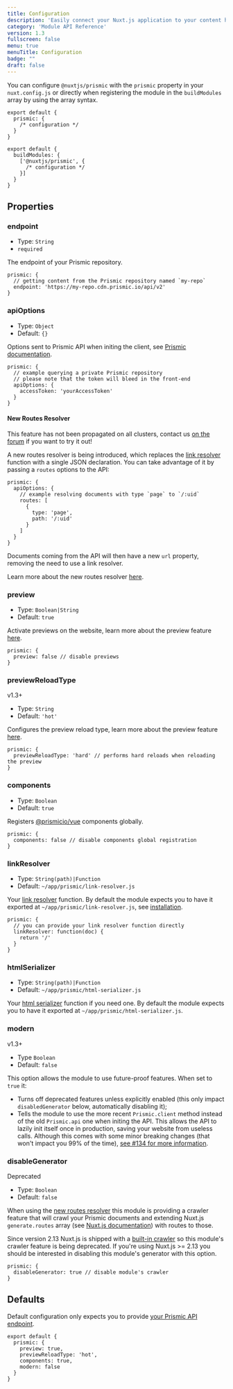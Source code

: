 ```yaml
---
title: Configuration
description: 'Easily connect your Nuxt.js application to your content hosted on Prismic'
category: 'Module API Reference'
version: 1.3
fullscreen: false
menu: true
menuTitle: Configuration
badge: ""
draft: false
---
```


You can configure `@nuxtjs/prismic` with the `prismic` property in your `nuxt.config.js` or directly when registering the module in the `buildModules` array by using the array syntax.

<d-code-group>
  <d-code-block label="prismic key" active>

```javascript[nuxt.config.js]
export default {
  prismic: {
    /* configuration */
  }
}
```

  </d-code-block>
  <d-code-block label="buildModules array">

```javascript[nuxt.config.js]
export default {
  buildModules: {
    ['@nuxtjs/prismic', {
      /* configuration */
    }]
  }
}
```

  </d-code-block>
</d-code-group>

## Properties

### endpoint

- Type: `String`
- `required`

The endpoint of your Prismic repository.

```javascript[nuxt.config.js]
prismic: {
  // getting content from the Prismic repository named `my-repo`
  endpoint: 'https://my-repo.cdn.prismic.io/api/v2'
}
```

### apiOptions

- Type: `Object`
- Default: `{}`

Options sent to Prismic API when initing the client, see [Prismic documentation](https://prismic.io/docs/technologies/introduction-to-the-content-query-api#the-api-search-endpoint).

```javascript[nuxt.config.js]
prismic: {
  // example querying a private Prismic repository
  // please note that the token will bleed in the front-end
  apiOptions: {
    accessToken: 'yourAccessToken'
  }
}
```

#### New Routes Resolver

<d-alert>

This feature has not been propagated on all clusters, contact us [on the forum](https://community.prismic.io/c/kits-and-dev-languages/vue-js/16) if you want to try it out!

</d-alert>

A new routes resolver is being introduced, which replaces the [link resolver](#linkresolver) function with a single JSON declaration. You can take advantage of it by passing a `routes` options to the API:

```javascript[nuxt.config.js]
prismic: {
  apiOptions: {
    // example resolving documents with type `page` to `/:uid`
    routes: [
      {
        type: 'page',
        path: '/:uid'
      }
    ]
  }
}
```

Documents coming from the API will then have a new `url` property, removing the need to use a link resolver.

<d-alert type="info">

Learn more about the new routes resolver [here](https://prismic.io/docs/technologies/route-resolver-nuxtjs).

</d-alert>

### preview

- Type: `Boolean|String`
- Default: `true`

Activate previews on the website, learn more about the preview feature [here](/previews).

```javascript[nuxt.config.js]
prismic: {
  preview: false // disable previews
}
```

### previewReloadType
<d-badge>v1.3+</d-badge>

- Type: `String`
- Default: `'hot'`

Configures the preview reload type, learn more about the preview feature [here](/previews).

```javascript[nuxt.config.js]
prismic: {
  previewReloadType: 'hard' // performs hard reloads when reloading the preview
}
```

### components

- Type: `Boolean`
- Default: `true`

Registers [@prismicio/vue](/injected-kits#prismiciovue) components globally.

```javascript[nuxt.config.js]
prismic: {
  components: false // disable components global registration
}
```

### linkResolver

- Type: `String(path)|Function`
- Default: `~/app/prismic/link-resolver.js`

Your [link resolver](https://prismic.io/docs/technologies/link-resolver-nuxtjs) function. By default the module expects you to have it exported at `~/app/prismic/link-resolver.js`, see [installation](/installation).

```javascript[nuxt.config.js]
prismic: {
  // you can provide your link resolver function directly
  linkResolver: function(doc) {
    return '/'
  }
}
```

### htmlSerializer

- Type: `String(path)|Function`
- Default: `~/app/prismic/html-serializer.js`

Your [html serializer](https://prismic.io/docs/technologies/html-serializer-nuxtjs) function if you need one. By default the module expects you to have it exported at `~/app/prismic/html-serializer.js`.


### modern
<d-badge>v1.3+</d-badge>

- Type `Boolean`
- Default: `false`

This option allows the module to use future-proof features. When set to `true` it:

- Turns off deprecated features unless explicitly enabled (this only impact `disabledGenerator` below, automatically disabling it);
- Tells the module to use the more recent `Prismic.client` method instead of the old `Prismic.api` one when initing the API. This allows the API to lazily init itself once in production, saving your website from useless calls. Although this comes with some minor breaking changes (that won't impact you 99% of the time), [see #134 for more information](https://github.com/nuxt-community/prismic-module/issues/134).


### disableGenerator
<d-badge>Deprecated</d-badge>

- Type: `Boolean`
- Default: `false`

When using the [new routes resolver](#new-routes-resolver) this module is providing a crawler feature that will crawl your Prismic documents and extending Nuxt.js `generate.routes` array (see [Nuxt.js documentation](https://nuxtjs.org/guides/configuration-glossary/configuration-generate#routes)) with routes to those.

Since version 2.13 Nuxt.js is shipped with a [built-in crawler](https://nuxtjs.org/guides/configuration-glossary/configuration-generate#crawler) so this module's crawler feature is being deprecated. If you're using Nuxt.js >= 2.13 you should be interested in disabling this module's generator with this option.

```javascript[nuxt.config.js]
prismic: {
  disableGenerator: true // disable module's crawler
}
```

## Defaults

Default configuration only expects you to provide [your Prismic API endpoint](#endpoint).

```javascript[nuxt.config.js]
export default {
  prismic: {
    preview: true,
    previewReloadType: 'hot',
    components: true,
    modern: false
  }
}
```

